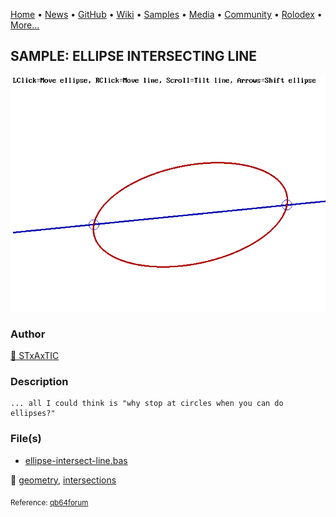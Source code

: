 [Home](https://qb64.com) • [News](../../news.md) • [GitHub](../../github.md) • [Wiki](../../wiki.md) • [Samples](../../samples.md) • [Media](../../media.md) • [Community](../../community.md) • [Rolodex](../../rolodex.md) • [More...](../../more.md)

## SAMPLE: ELLIPSE INTERSECTING LINE

![ellipse-intersect-line.png](img/ellipse-intersect-line.png)

### Author

[🐝 STxAxTIC](../stxaxtic.md) 

### Description

```text
... all I could think is "why stop at circles when you can do ellipses?"
```

### File(s)

* [ellipse-intersect-line.bas](src/ellipse-intersect-line.bas)

🔗 [geometry](../geometry.md), [intersections](../intersections.md)


<sub>Reference: [qb64forum](https://qb64forum.alephc.xyz/index.php?topic=2302.0) </sub>
